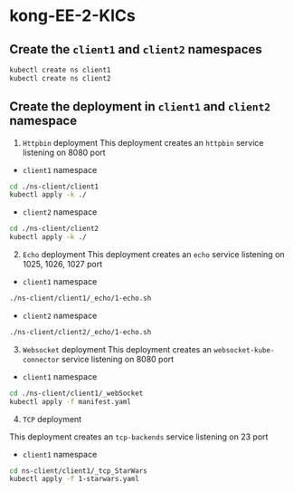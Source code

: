# kong-EE-2-KICs

## Create the `client1` and `client2` namespaces
```sh
kubectl create ns client1
kubectl create ns client2
```

## Create the deployment in `client1` and `client2` namespace
1) `Httpbin` deployment
This deployment creates an `httpbin` service listening on 8080 port
- `client1` namespace
```sh
cd ./ns-client/client1
kubectl apply -k ./
```
- `client2` namespace
```sh
cd ./ns-client/client2
kubectl apply -k ./
```
2) `Echo` deployment
This deployment creates an `echo` service listening on 1025, 1026, 1027 port
- `client1` namespace
```sh
./ns-client/client1/_echo/1-echo.sh
```
- `client2` namespace
```sh
./ns-client/client2/_echo/1-echo.sh
```
3) `Websocket` deployment
This deployment creates an `websocket-kube-connector` service listening on 8080 port
- `client1` namespace
```sh
cd ./ns-client/client1/_webSocket
kubectl apply -f manifest.yaml
```

4) `TCP` deployment

This deployment creates an `tcp-backends` service listening on 23 port
- `client1` namespace
```sh
cd ns-client/client1/_tcp_StarWars
kubectl apply -f 1-starwars.yaml
```

